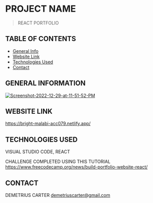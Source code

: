 # PROJECT NAME
> REACT PORTFOLIO

## TABLE OF CONTENTS
* [General Info](#general-information)
* [Website Link](#website-link)
* [Technologies Used](#technologies-used)
* [Contact](#contact)


## GENERAL INFORMATION

<a href="https://ibb.co/YQWKc0d"><img src="https://i.ibb.co/NC3k9TN/Screenshot-2022-12-29-at-11-51-52-PM.png" alt="Screenshot-2022-12-29-at-11-51-52-PM" border="0"></a>


## WEBSITE LINK
https://bright-malabi-acc079.netlify.app/



## TECHNOLOGIES USED
VISUAL STUDIO CODE,
REACT

CHALLENGE COMPLETED USING THIS TUTORIAL 
https://www.freecodecamp.org/news/build-portfolio-website-react/


## CONTACT
DEMETRIUS CARTER
demetriuscarter@gmail.com
